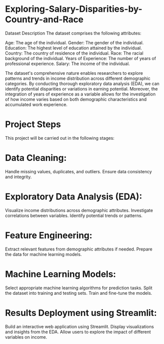 # Exploring-Salary-Disparities-by-Country-and-Race
Dataset Description
The dataset comprises the following attributes:

Age: The age of the individual.
Gender: The gender of the individual.
Education: The highest level of education attained by the individual.
Country: The country of residence of the individual.
Race: The racial background of the individual.
Years of Experience: The number of years of professional experience.
Salary: The income of the individual.

The dataset's comprehensive nature enables researchers to explore patterns and trends in income distribution across different demographic categories. By conducting thorough exploratory data analysis (EDA), we can identify potential disparities or variations in earning potential. Moreover, the integration of years of experience as a variable allows for the investigation of how income varies based on both demographic characteristics and accumulated work experience.

# Project Steps
This project will be carried out in the following stages:
# Data Cleaning:
Handle missing values, duplicates, and outliers.
Ensure data consistency and integrity.
# Exploratory Data Analysis (EDA):
Visualize income distributions across demographic attributes.
Investigate correlations between variables.
Identify potential trends or patterns.
# Feature Engineering:
Extract relevant features from demographic attributes if needed.
Prepare the data for machine learning models.
# Machine Learning Models:
Select appropriate machine learning algorithms for prediction tasks.
Split the dataset into training and testing sets.
Train and fine-tune the models.
# Results Deployment using Streamlit:
Build an interactive web application using Streamlit.
Display visualizations and insights from the EDA.
Allow users to explore the impact of different variables on income.
